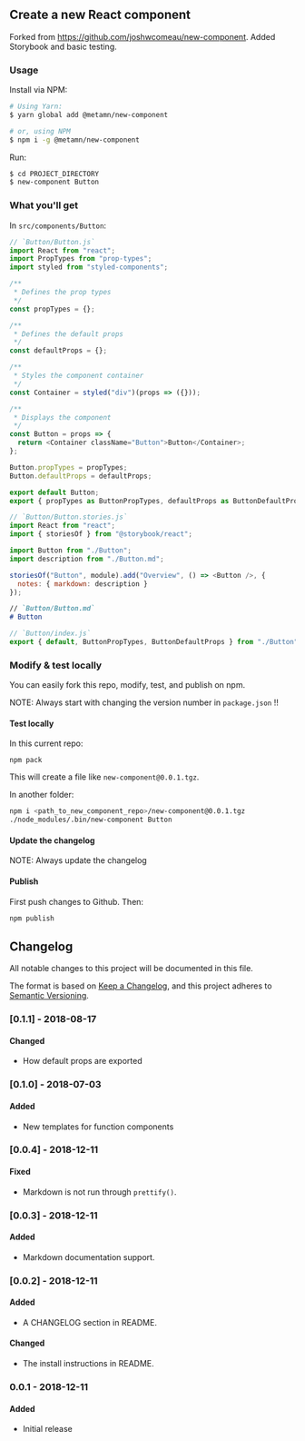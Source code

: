 ## Create a new React component

Forked from https://github.com/joshwcomeau/new-component.
Added Storybook and basic testing.

### Usage

Install via NPM:

```bash
# Using Yarn:
$ yarn global add @metamn/new-component

# or, using NPM
$ npm i -g @metamn/new-component
```

Run:

```bash
$ cd PROJECT_DIRECTORY
$ new-component Button
```

### What you'll get

In `src/components/Button`:

```Javascript
// `Button/Button.js`
import React from "react";
import PropTypes from "prop-types";
import styled from "styled-components";

/**
 * Defines the prop types
 */
const propTypes = {};

/**
 * Defines the default props
 */
const defaultProps = {};

/**
 * Styles the component container
 */
const Container = styled("div")(props => ({}));

/**
 * Displays the component
 */
const Button = props => {
  return <Container className="Button">Button</Container>;
};

Button.propTypes = propTypes;
Button.defaultProps = defaultProps;

export default Button;
export { propTypes as ButtonPropTypes, defaultProps as ButtonDefaultProps };
```

```Javascript
// `Button/Button.stories.js`
import React from "react";
import { storiesOf } from "@storybook/react";

import Button from "./Button";
import description from "./Button.md";

storiesOf("Button", module).add("Overview", () => <Button />, {
  notes: { markdown: description }
});
```

```Markdown
// `Button/Button.md`
# Button
```

```Javascript
// `Button/index.js`
export { default, ButtonPropTypes, ButtonDefaultProps } from "./Button";
```

### Modify & test locally

You can easily fork this repo, modify, test, and publish on npm.

NOTE: Always start with changing the version number in `package.json` !!

#### Test locally

In this current repo:

```shell
npm pack
```

This will create a file like `new-component@0.0.1.tgz`.

In another folder:

```bash
npm i <path_to_new_component_repo>/new-component@0.0.1.tgz
./node_modules/.bin/new-component Button
```

#### Update the changelog

NOTE: Always update the changelog

#### Publish

First push changes to Github. Then:

```bash
npm publish
```

## Changelog

All notable changes to this project will be documented in this file.

The format is based on [Keep a Changelog](https://keepachangelog.com/en/1.0.0/),
and this project adheres to [Semantic Versioning](https://semver.org/spec/v2.0.0.html).

### [0.1.1] - 2018-08-17

#### Changed

- How default props are exported

### [0.1.0] - 2018-07-03

#### Added

- New templates for function components

### [0.0.4] - 2018-12-11

#### Fixed

- Markdown is not run through `prettify()`.

### [0.0.3] - 2018-12-11

#### Added

- Markdown documentation support.

### [0.0.2] - 2018-12-11

#### Added

- A CHANGELOG section in README.

#### Changed

- The install instructions in README.

### 0.0.1 - 2018-12-11

#### Added

- Initial release
